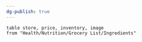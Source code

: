 ```yaml
---
dg-publish: true
---
```


```dataview
table store, price, inventory, image
from "Health/Nutrition/Grocery List/Ingredients"
```

